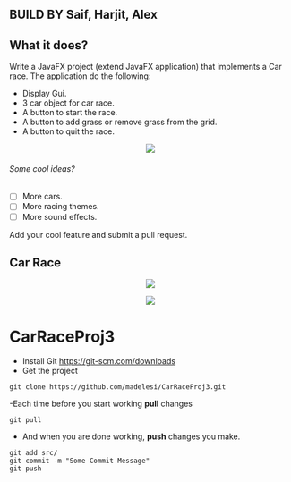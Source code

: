 ## BUILD BY Saif, Harjit, Alex
## What it does?

Write a JavaFX project (extend JavaFX application) that implements a Car race. The application do the following:

- Display Gui.
- 3 car object for car race.
- A button to start the race.
- A button to add grass or remove grass from the grid.
- A button to quit the race.

<p align="center">
	<img src="https://i.postimg.cc/FsdCwP8f/one.png">
</p>

###### Some cool ideas?

- [ ] More cars.
- [ ] More racing themes.
- [ ] More sound effects.

Add your cool feature and submit a pull request.

## Car Race

<p align="center">
	<img src="https://i.postimg.cc/tCKvb3GB/two.png">
</p>
<p align="center">
	<img src="https://i.postimg.cc/kgW1g2nq/three.png">
</p>

# CarRaceProj3

- Install Git https://git-scm.com/downloads
- Get the project
```
git clone https://github.com/madelesi/CarRaceProj3.git
```

-Each time before you start working **pull** changes
```
git pull
```

- And when you are done working, **push** changes you make.
```
git add src/
git commit -m "Some Commit Message"
git push
```

